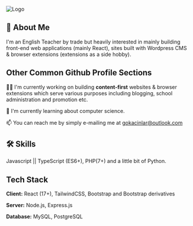 ![Logo](https://avatars.githubusercontent.com/u/101329870?v=4)

## 🚀 About Me
I'm an English Teacher by trade but heavily interested in mainly building front-end web applications (mainly React), sites built with Wordpress CMS & browser extensions (extensions as a side hobby). 

## Other Common Github Profile Sections
👩‍💻 I'm currently working on building **content-first** websites & browser extensions which serve various purposes including blogging, school administration and promotion etc. 

🧠 I'm currently learning about computer science.

📫 You can reach me by simply e-mailing me at gokacinlar@outlook.com

## 🛠 Skills

Javascript || TypeScript (ES6+), PHP(7+) and a little bit of Python.

## Tech Stack

**Client:** React (17+), TailwindCSS, Bootstrap and Bootstrap derivatives

**Server:** Node.js, Express.js

**Database:** MySQL, PostgreSQL

